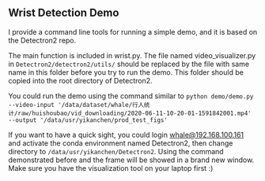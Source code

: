 
## Wrist Detection Demo

I provide a command line tools for running a simple demo, and it is based on the Detectron2 repo.

The main function is included in wrist.py.
The file named video_visualizer.py in `Detectron2/detectron2/utils/` should be replaced by the file with same name in this folder before you try to run the demo.
This folder should be copied into the root directory of Detectron2.

You could run the demo using the command similar to `python demo/demo.py --video-input '/data/dataset/whale/行人统计/raw/huishoubao/vid_downloading/2020-06-11-10-20-01-1591842001.mp4' --output '/data/usr/yikanchen/prod_test_figs'`

If you want to have a quick sight, you could login whale@192.168.100.161 and activate the conda environment named Detectron2, then change directory to `/data/usr/yikanchen/Detectron2`. Using the command demonstrated before and the frame will be showed in a brand new window. Make sure you have the visualization tool on your laptop first :)

